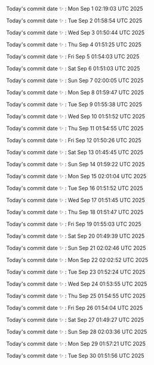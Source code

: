Today's commit date ✨ : Mon Sep 1 02:19:03 UTC 2025 

Today's commit date ✨ : Tue Sep 2 01:58:54 UTC 2025 

Today's commit date ✨ : Wed Sep 3 01:50:44 UTC 2025 

Today's commit date ✨ : Thu Sep 4 01:51:25 UTC 2025 

Today's commit date ✨ : Fri Sep 5 01:54:03 UTC 2025 

Today's commit date ✨ : Sat Sep 6 01:51:03 UTC 2025 

Today's commit date ✨ : Sun Sep 7 02:00:05 UTC 2025 

Today's commit date ✨ : Mon Sep 8 01:59:47 UTC 2025 

Today's commit date ✨ : Tue Sep 9 01:55:38 UTC 2025 

Today's commit date ✨ : Wed Sep 10 01:51:52 UTC 2025 

Today's commit date ✨ : Thu Sep 11 01:54:55 UTC 2025 

Today's commit date ✨ : Fri Sep 12 01:50:26 UTC 2025 

Today's commit date ✨ : Sat Sep 13 01:45:45 UTC 2025 

Today's commit date ✨ : Sun Sep 14 01:59:22 UTC 2025 

Today's commit date ✨ : Mon Sep 15 02:01:04 UTC 2025 

Today's commit date ✨ : Tue Sep 16 01:51:52 UTC 2025 

Today's commit date ✨ : Wed Sep 17 01:51:45 UTC 2025 

Today's commit date ✨ : Thu Sep 18 01:51:47 UTC 2025 

Today's commit date ✨ : Fri Sep 19 01:55:03 UTC 2025 

Today's commit date ✨ : Sat Sep 20 01:49:39 UTC 2025 

Today's commit date ✨ : Sun Sep 21 02:02:46 UTC 2025 

Today's commit date ✨ : Mon Sep 22 02:02:52 UTC 2025 

Today's commit date ✨ : Tue Sep 23 01:52:24 UTC 2025 

Today's commit date ✨ : Wed Sep 24 01:53:55 UTC 2025 

Today's commit date ✨ : Thu Sep 25 01:54:55 UTC 2025 

Today's commit date ✨ : Fri Sep 26 01:54:04 UTC 2025 

Today's commit date ✨ : Sat Sep 27 01:49:27 UTC 2025 

Today's commit date ✨ : Sun Sep 28 02:03:36 UTC 2025 

Today's commit date ✨ : Mon Sep 29 01:57:21 UTC 2025 

Today's commit date ✨ : Tue Sep 30 01:51:56 UTC 2025 

